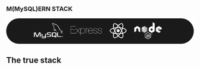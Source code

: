 ### M(MySQL)ERN STACK

![banner preview](https://raw.githubusercontent.com/aquaductape/MySQL-ERN_Stack/master/assets/banner.png)

## The true stack

